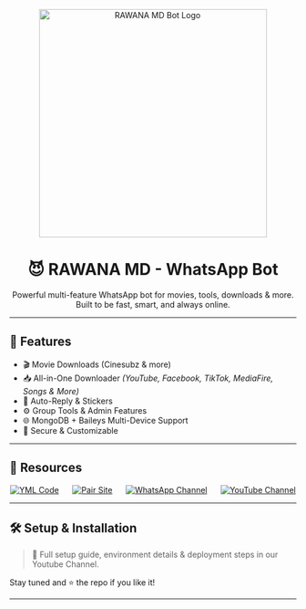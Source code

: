 <p align="center">
  <img src="https://i.imghippo.com/files/WU1039XIY.jpg" width="400" alt="RAWANA MD Bot Logo" />
</p>

<h1 align="center">😈 RAWANA MD - WhatsApp Bot</h1>

<p align="center">
  Powerful multi-feature WhatsApp bot for movies, tools, downloads & more.<br>
  Built to be fast, smart, and always online.  
</p>

---

## 🚀 Features

- 🎬 Movie Downloads (Cinesubz & more)  
- 📥 All-in-One Downloader *(YouTube, Facebook, TikTok, MediaFire, Songs & More)*  
- 🤖 Auto-Reply & Stickers  
- ⚙️ Group Tools & Admin Features  
- 🌐 MongoDB + Baileys Multi-Device Support  
- 🔐 Secure & Customizable  

---

## 🔗 Resources

<div align="center">
  
[![YML Code](https://img.shields.io/badge/YML_Code-00C853?style=for-the-badge&logo=whatsapp&logoColor=white)](https://whatsapp.com/channel/0029Vb5urgj7z4kfTgSlME16/100)
&nbsp;&nbsp;&nbsp;&nbsp;
[![Pair Site](https://img.shields.io/badge/Pair_Site-8e24aa?style=for-the-badge&logo=vercel&logoColor=white)](https://rawana-md-official-web.vercel.app/)
&nbsp;&nbsp;&nbsp;&nbsp;
[![WhatsApp Channel](https://img.shields.io/badge/WhatsApp_Channel-009688?style=for-the-badge&logo=whatsapp&logoColor=white)](https://whatsapp.com/channel/0029Vb5urgj7z4kfTgSlME16)
&nbsp;&nbsp;&nbsp;&nbsp;
[![YouTube Channel](https://img.shields.io/badge/YouTube_Channel-FF0000?style=for-the-badge&logo=youtube&logoColor=white)](https://www.youtube.com/@rwanamd)

</div>

---

## 🛠️ Setup & Installation

> 📌 Full setup guide, environment details & deployment steps in our Youtube Channel.

Stay tuned and ⭐ the repo if you like it!

---
